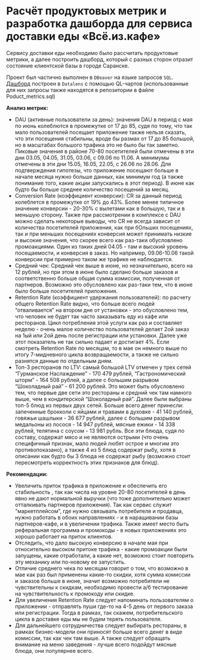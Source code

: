 # Расчёт продуктовых метрик и разработка дашборда для сервиса доставки еды «Всё.из.кафе»

Сервису доставки еды необходимо было рассчитать продуктовые метрики, а далее построить дашборд, который с разных сторон отразит состояние клиентской базы в городе Саранске.

Проект был частично выполнен в `DBeaver` на языке запросов `SQL`. [Дашборд](https://datalens.yandex/7lk8clxb5z6et) построен в `Datalens` с помощью QL-чартов (использованные для них запросы также находятся в репозитории в файле Poduct_metrics.sql)

**Анализ метрик:**
- DAU (активные пользователи за день): значения DAU в период с мая по июнь колеблются в промежутке от 17 до 85, судя по тому, что так мало пользователей посещает приложение также нельзя сказать, что эти посещения стабильны, вроде бы размах от 17 до 85 большой, но в масштабах большого трафика это не было бы так заметно. Пиковые значения в районе 70-80 посетителей были отмечены в эти дни 03.05, 04.05, 31.05, 03.06, с 09.06 по 11.06. А минимумы отмечены в эти дни 15.05, 16.05, 22.05, с 26.06 по 28.06. Для подтверждения гипотезы, что приложение посещают больше в начале месяца нужно больше данных, как минимум год (а также понимание того, какие акции запускались в этот период). В июне как будто бы больше среднее количество посещений за месяц.
- Conversion Rate (коэффициент конверсии): CR за данный период колеблется в промежутке от 19% до 43%. Более менее типичное значение конверсии - 20-30% с вылетами как в большую, так и в меньшую сторону. Также при рассмотрении в комплексе с DAU можно сделать некоторые выводы, что CR не всегда зависит от количества посетителей приложения, как при бОльших посещениях, так и при меньших посещениях конверсия может принимать низкие и высокие значения, что скорее всего как раз-таки обусловлено промоакциями. Один из таких дней 04.05 - там и высокий уровень посещаемости, и конверсия в заказ. Но например, 09.06-10.06 такой конверсии при примерно таком же трафике не наблюдается.
- Средний чек: Средний чек выше в июне, но незначительно, всего на 12 рублей, но при этом в июне было сделано больше заказов и соответственно больше общая сумма комиссии, полученная от партнеров. Возможно это обусловлено как раз-таки тем, что в июне было больше посетителей приложения.
- Retention Rate (коэффициент удержания пользователей): по расчету общего Retention Rate видно, что больше всего людей “отваливается” на втором дне от установки - это обусловлено тем, что человек не будет так часто заказывать еду из кафе или ресторанов. Цикл потребления этой услуги как раз и составляет неделю - очень малое количество пользователей делает 2ой заказ на 1ый или 2ой день после регистрации или установки. Далее уже этот показатель не так сильно падает и достигает 4%. Если смотреть Retention Rate по месяцам, то в мае он немного выше по итогу 7-мидневного цикла возвращаемости, а также не сильно разнятся данные по отдельным дням. 
- Топ-3 ресторанов по LTV: самый большой LTV отмечен у трех сетей “Гурманское Наслаждение” - 170 479 рублей, “Гастрономический шторм” - 164 508 рублей, а далее с большим разрывом “Шоколадный рай” - 61 200 рублей. Это может быть обусловлено тем, что первые две сети это рестораны и средний чек там намного выше, чем в кондитерской “Шоколадный рай”. Далее были выбраны топ-5 блюд из первых двух сетей. Больше всего денег принесли: запеченные брокколи с яйцами и травами в духовке - 41 140 рублей, говяжьи шашлыки - 36 677 рублей, далее с большим разрывом медальоны из лосося - 14 947 рублей, мясные ежики - 14 338 рублей, телятина с соусом - 13 981 рубль. Все эти блюда, судя по составу, содержат мясо и не являются острыми (что очень специфичный признак, мало людей любят острое и многим это противопоказано), а также 4 из 5 блюд содержат рыбу, хотя в описании как будто бы 3 блюда не содержат рыбу (возможно стоит пересмотреть корректность этих признаков для блюд).

**Рекомендации:**
- Увеличить приток трафика в приложение и обеспечить его стабильность , так как числа на уровне 20-80 посетителей в день явно не дают нормальной выручки (что тоже дополнительно может отталкивать партнеров приложения). Так как сервис служит “маркетплейсом”, где нужно связывать потребителя и продавца, нужно работать в обоих направлениях - и в наращивании базы партнеров-кафе, и в увеличении трафика. Также имеет место быть реферальная программа и промокоды - в новых приложениях это хорошо работает на приток клиентов.
- Отследить, что дало высокую конверсию в начале мая при относительно высоком притоке трафика - какие промоакции были запущены, какие отработали, а какие нет, возможно стоит повторить эту механику или по-новому ее запустить.
- Отличие среднего чека по месяцам говорит о том, что возможно в мае как раз был применены какие-то скидки, хотя сумма комиссии и заказов больше в июне, значит возможно потребители не чувствительны к скидкам, необходимо провести а/б тестирование на чувствительность к промокоду или скидке.
- Для увеличения Retention Rate следует напоминать пользователям о приложении - отправлять пуши где-то на 4-5 день от первого заказа или регистрации. Тогда в рамках, так скажем, потребительского цикла в доставке еды мы не будем терять пользователя. 
- Для дальнейшего сотрудничества следует выбирать рестораны, в рамках бизнес-модели они приносят больше всего денег в виде комиссии, так как чек там выше. А также следует обращать внимание на меню заведения - лучше всего подойдут мясные блюда, они популярнее всего.
